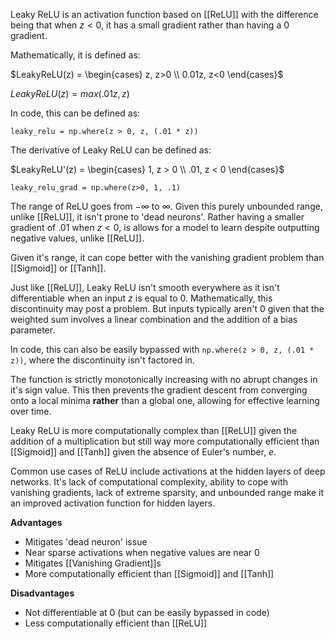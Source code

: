 Leaky ReLU is an activation function based on [[ReLU]] with the difference being that when $z < 0$, it has a small gradient rather than having a $0$ gradient.

Mathematically, it is defined as:

$LeakyReLU(z) = \begin{cases} z, z>0 \\ 0.01z, z<0 \end{cases}$

$LeakyReLU(z) = max(.01z, z)$

In code, this can be defined as:

```
leaky_relu = np.where(z > 0, z, (.01 * z))
```

The derivative of Leaky ReLU can be defined as:

$LeakyReLU'(z) = \begin{cases} 1, z > 0 \\ .01, z < 0 \end{cases}$

```
leaky_relu_grad = np.where(z>0, 1, .1)
```

The range of ReLU goes from $-\infty$ to $\infty$. Given this purely unbounded range, unlike [[ReLU]], it isn't prone to 'dead neurons'. Rather having a smaller gradient of .01 when $z < 0$, is allows for a model to learn despite outputting negative values, unlike [[ReLU]].

Given it's range, it can cope better with the vanishing gradient problem than [[Sigmoid]] or [[Tanh]].

Just like [[ReLU]], Leaky ReLU isn't smooth everywhere as it isn't differentiable when an input $z$ is equal to $0$. Mathematically, this discontinuity may post a problem. But inputs typically aren't $0$ given that the weighted sum involves a linear combination and the addition of a bias parameter. 

In code, this can also be easily bypassed with `np.where(z > 0, z, (.01 * z))`, where the discontinuity isn't factored in.

The function is strictly monotonically increasing with no abrupt changes in it's sign value. This then prevents the gradient descent from converging onto a local minima **rather** than a global one, allowing for effective learning over time.

Leaky ReLU is more computationally complex than [[ReLU]] given the addition of a multiplication but still way more computationally efficient than [[Sigmoid]] and [[Tanh]] given the absence of Euler's number, $e$.

Common use cases of ReLU include activations at the hidden layers of deep networks. It's lack of computational complexity, ability to cope with vanishing gradients, lack of extreme sparsity, and unbounded range make it an improved activation function for hidden layers.

**Advantages**
- Mitigates 'dead neuron' issue
- Near sparse activations when negative values are near $0$
- Mitigates [[Vanishing Gradient]]s
- More computationally efficient than [[Sigmoid]] and [[Tanh]]

**Disadvantages**
- Not differentiable at $0$ (but can be easily bypassed in code)
- Less computationally efficient than [[ReLU]]